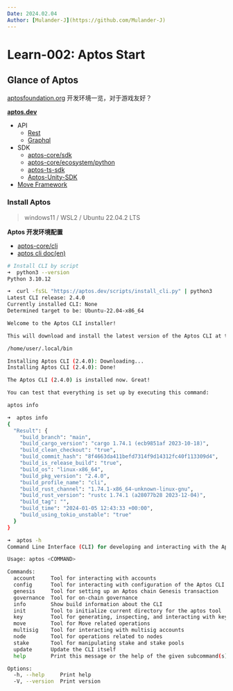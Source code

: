 ```yaml
---
Date: 2024.02.04
Author: [Mulander-J](https://github.com/Mulander-J)
---
```


# Learn-002: Aptos Start

## Glance of Aptos

[aptosfoundation.org](https://aptosfoundation.org/) 开发环境一览，对于游戏友好？

**[aptos.dev](https://aptos.dev/)**
- API
  - [Rest](https://aptos.dev/apis/fullnode-rest-api)
  - [Graphql](https://aptos.dev/indexer/indexer-landing)
- SDK
  - [aptos-core/sdk](https://github.com/aptos-labs/aptos-core/tree/main/sdk)
  - [aptos-core/ecosystem/python](https://github.com/aptos-labs/aptos-core/tree/main/ecosystem/python/sdk)
  - [aptos-ts-sdk](https://github.com/aptos-labs/aptos-ts-sdk)
  - [Aptos-Unity-SDK](https://github.com/aptos-labs/Aptos-Unity-SDK)
- [Move Framework](https://aptos.dev/reference/move)

### Install Aptos

> windows11 / WSL2 / Ubuntu 22.04.2 LTS

**Aptos 开发环境配置**
- [aptos-core/cli](https://github.com/aptos-labs/aptos-core/releases?q=cli&expanded=true)
- [aptos cli doc(en)](https://aptos.dev/tools/aptos-cli/)

```bash
# Install CLI by script
➜  python3 --version
Python 3.10.12

➜  curl -fsSL "https://aptos.dev/scripts/install_cli.py" | python3
Latest CLI release: 2.4.0
Currently installed CLI: None
Determined target to be: Ubuntu-22.04-x86_64

Welcome to the Aptos CLI installer!

This will download and install the latest version of the Aptos CLI at this location:

/home/user/.local/bin

Installing Aptos CLI (2.4.0): Downloading...
Installing Aptos CLI (2.4.0): Done!

The Aptos CLI (2.4.0) is installed now. Great!

You can test that everything is set up by executing this command:

aptos info

➜  aptos info
{
  "Result": {
    "build_branch": "main",
    "build_cargo_version": "cargo 1.74.1 (ecb9851af 2023-10-18)",
    "build_clean_checkout": "true",
    "build_commit_hash": "8f4663da411befd7314f9d14312fc40f113309d4",
    "build_is_release_build": "true",
    "build_os": "linux-x86_64",
    "build_pkg_version": "2.4.0",
    "build_profile_name": "cli",
    "build_rust_channel": "1.74.1-x86_64-unknown-linux-gnu",
    "build_rust_version": "rustc 1.74.1 (a28077b28 2023-12-04)",
    "build_tag": "",
    "build_time": "2024-01-05 12:43:33 +00:00",
    "build_using_tokio_unstable": "true"
  }
}

➜  aptos -h
Command Line Interface (CLI) for developing and interacting with the Aptos blockchain

Usage: aptos <COMMAND>

Commands:
  account     Tool for interacting with accounts
  config      Tool for interacting with configuration of the Aptos CLI tool
  genesis     Tool for setting up an Aptos chain Genesis transaction
  governance  Tool for on-chain governance
  info        Show build information about the CLI
  init        Tool to initialize current directory for the aptos tool
  key         Tool for generating, inspecting, and interacting with keys
  move        Tool for Move related operations
  multisig    Tool for interacting with multisig accounts
  node        Tool for operations related to nodes
  stake       Tool for manipulating stake and stake pools
  update      Update the CLI itself
  help        Print this message or the help of the given subcommand(s)

Options:
  -h, --help     Print help
  -V, --version  Print version
```
